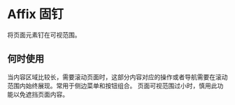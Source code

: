 # Affix 固钉
将页面元素钉在可视范围。
## 何时使用
当内容区域比较长，需要滚动页面时，这部分内容对应的操作或者导航需要在滚动范围内始终展现。常用于侧边菜单和按钮组合。
页面可视范围过小时，慎用此功能以免遮挡页面内容。